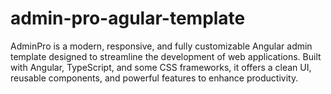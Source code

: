 # admin-pro-agular-template
AdminPro is a modern, responsive, and fully customizable Angular admin template designed to streamline the development of web applications. Built with Angular, TypeScript, and some CSS frameworks, it offers a clean UI, reusable components, and powerful features to enhance productivity.
